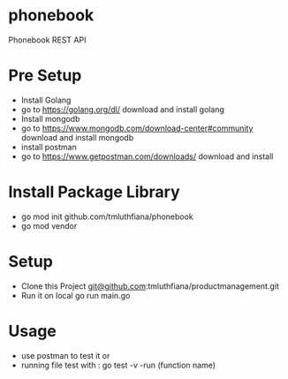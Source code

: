 # phonebook
Phonebook REST API

# Pre Setup
- Install Golang
- go to https://golang.org/dl/ download and install golang
- Install mongodb
- go to https://www.mongodb.com/download-center#community download and install mongodb
- install postman
- go to https://www.getpostman.com/downloads/ download and install

# Install Package Library
- go mod init github.com/tmluthfiana/phonebook
- go mod vendor

# Setup
- Clone this Project git@github.com:tmluthfiana/productmanagement.git
- Run it on local go run main.go

# Usage
- use postman to test it or
- running file test with : go test -v -run (function name)
